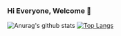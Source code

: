 ### Hi Everyone, Welcome 👋

<!--
**DDDDanny/DDDDanny** is a ✨ _special_ ✨ repository because its `README.md` (this file) appears on your GitHub profile.

Here are some ideas to get you started:

- 🔭 I’m currently working on ...
- 🌱 I’m currently learning ...
- 👯 I’m looking to collaborate on ...
- 🤔 I’m looking for help with ...
- 💬 Ask me about ...
- 📫 How to reach me: ...
- 😄 Pronouns: ...
- ⚡ Fun fact: ...
-->

![Anurag's github stats](https://github-readme-stats.vercel.app/api?username=anuraghazra&hide=contribs,prs&theme=vue&show_icons=true&line_height=31)
[![Top Langs](https://github-readme-stats.vercel.app/api/top-langs/?username=DDDDanny&layout=compact)](https://github.com/anuraghazra/github-readme-stats)  
